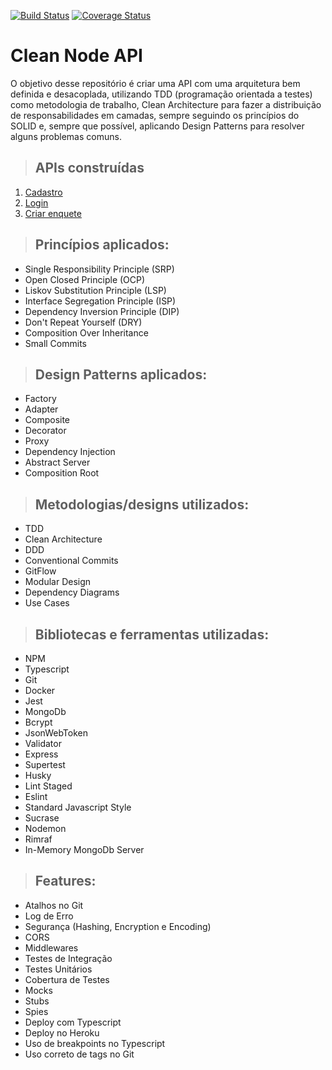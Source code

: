 [![Build Status](https://app.travis-ci.com/nxalan/clean-node-api.svg?branch=main)](https://app.travis-ci.com/nxalan/clean-node-api)
[![Coverage Status](https://coveralls.io/repos/github/nxalan/clean-node-api/badge.svg?branch=main)](https://coveralls.io/github/nxalan/clean-node-api?branch=main)
# **Clean Node API**

O objetivo desse repositório é criar uma API com uma arquitetura bem definida e desacoplada, utilizando TDD (programação orientada a testes) como metodologia de trabalho, Clean Architecture para fazer a distribuição de responsabilidades em camadas, sempre seguindo os princípios do SOLID e, sempre que possível, aplicando Design Patterns para resolver alguns problemas comuns.

> ## APIs construídas

1. [Cadastro](./requirements/signup.md)
2. [Login](./requirements/login.md)
3. [Criar enquete](./requirements/add-survey.md)
  
> ## Princípios aplicados:
* Single Responsibility Principle (SRP)
* Open Closed Principle (OCP)
* Liskov Substitution Principle (LSP)
* Interface Segregation Principle (ISP)
* Dependency Inversion Principle (DIP)
* Don't Repeat Yourself (DRY)
* Composition Over Inheritance
* Small Commits

> ## Design Patterns aplicados:
* Factory
* Adapter
* Composite
* Decorator
* Proxy
* Dependency Injection
* Abstract Server
* Composition Root

> ## Metodologias/designs utilizados:
* TDD
* Clean Architecture
* DDD
* Conventional Commits
* GitFlow
* Modular Design
* Dependency Diagrams
* Use Cases

> ## Bibliotecas e ferramentas utilizadas:
* NPM
* Typescript
* Git
* Docker
* Jest
* MongoDb
* Bcrypt
* JsonWebToken
* Validator
* Express
* Supertest
* Husky
* Lint Staged
* Eslint
* Standard Javascript Style
* Sucrase
* Nodemon
* Rimraf
* In-Memory MongoDb Server

> ## Features:
* Atalhos no Git
* Log de Erro
* Segurança (Hashing, Encryption e Encoding)
* CORS
* Middlewares
* Testes de Integração
* Testes Unitários
* Cobertura de Testes
* Mocks
* Stubs
* Spies
* Deploy com Typescript
* Deploy no Heroku
* Uso de breakpoints no Typescript
* Uso correto de tags no Git